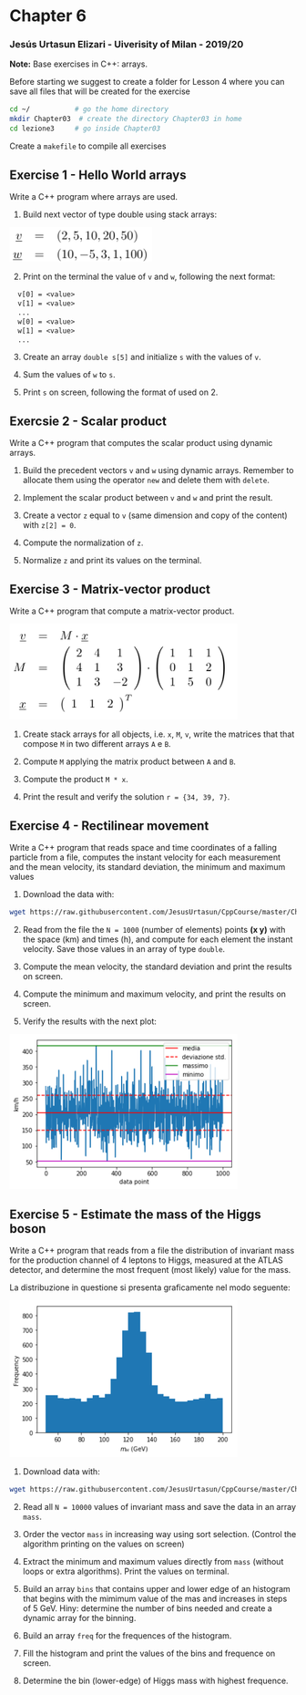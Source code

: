 # Chapter 6

### Jesús Urtasun Elizari - Uiverisity of Milan - 2019/20

**Note:** Base exercises in C++: arrays.

Before starting we suggest to create a folder for Lesson 4 where you can save all files that will be created for the exercise
```bash
cd ~/           # go the home directory
mkdir Chapter03  # create the directory Chapter03 in home
cd lezione3     # go inside Chapter03
```
Create a `makefile` to compile all exercises

## Exercise 1 - Hello World arrays

Write a C++ program where arrays are used.

1. Build next vector of type double using stack arrays:
<img src = "images/ex1.png" width = "250">

2. Print on the terminal the value of `v` and `w`, following the next format:
```
  v[0] = <value>
  v[1] = <value>
  ...
  w[0] = <value>
  w[1] = <value>
  ...
```

3. Create an array `double s[5]` and initialize `s` with the values of `v`.

4. Sum the values of `w` to `s`.

5. Print `s` on screen, following the format of used on 2.

## Exercsie 2 - Scalar product

Write a C++ program that computes the scalar product using dynamic arrays.

1. Build the precedent vectors `v` and `w` using dynamic arrays. Remember to allocate them using the operator `new` and delete them with `delete`.

2. Implement the scalar product between `v` and `w` and print the result.

3. Create a vector `z` equal to `v` (same dimension and copy of the content) with `z[2] = 0`.

4. Compute the normalization of `z`.

5. Normalize `z` and print its values on the terminal.

## Exercise 3 - Matrix-vector product

Write a C++ program that compute a matrix-vector product.

<img src = "images/ex3.png" width = "400">

1. Create stack arrays for all objects, i.e. `x`, `M`, `v`, write the matrices that that compose `M` in two different arrays `A` e `B`.

2. Compute `M` applying the matrix product between `A` and `B`.

3. Compute the product `M * x`.

3. Print the result and verify the solution `r = {34, 39, 7}`.

## Exercise 4 - Rectilinear movement

Write a C++ program that reads space and time coordinates of a falling particle from a file, computes the instant velocity for each measurement and the mean velocity, its standard deviation, the minimum and maximum values

1. Download the data with:
```bash
wget https://raw.githubusercontent.com/JesusUrtasun/CppCourse/master/Chapter06/data_moto.dat
```

2. Read from the file the `N = 1000` (number of elements) points **(x y)** with the space (km) and times (h), and compute for each element the instant velocity. Save those values in an array of type `double`.

3. Compute the mean velocity, the standard deviation and print the results on screen.

4. Compute the minimum and maximum velocity, and print the results on screen.

5. Verify the results with the next plot:

<img src = "images/moto.png" width = "400">


## Exercise 5 - Estimate the mass of the Higgs boson

Write a C++ program that reads from a file the distribution of invariant mass for the production channel of 4 leptons to Higgs, measured at the ATLAS detector, and determine the most frequent (most likely) value for the mass.

La distribuzione in questione si presenta graficamente nel modo seguente:

<img src = "images/higgs.png" width = "400">

1. Download data with:
```bash
wget https://raw.githubusercontent.com/JesusUrtasun/CppCourse/master/Chapter06/data_higgs.dat
```

2. Read all `N = 10000` values of invariant mass and save the data in an array `mass`.

3. Order the vector `mass` in increasing way using sort selection. (Control the algorithm printing on the values on screen)

4. Extract the minimum and maximum values directly from `mass` (without loops or extra algorithms). Print the values on terminal.

5. Build an array `bins` that contains upper and lower edge of an histogram that begins with the mimimum value of the mas and increases in steps of 5 GeV. Hiny: determine the number of bins needed and create a dynamic array for the binning.

6. Build an array `freq` for the frequences of the histogram.

7. Fill the histogram and print the values of the bins and frequence on screen.

8. Determine the bin (lower-edge) of Higgs mass with highest frequence.
